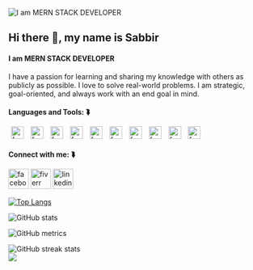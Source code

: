 ![I am MERN STACK DEVELOPER](https://i.ibb.co/CnNTV2Z/developer-banner.jpg)
## Hi there 👋, my name is Sabbir 
#### I am MERN STACK DEVELOPER

I have a passion for learning and sharing my knowledge with others as publicly as possible. I love to solve real-world problems. I am strategic, goal-oriented, and always work with an end goal in mind.

#### Languages and Tools: ⮯
<img src='https://i.ibb.co/mD4wqgb/js.png' alt='facebook' height='25' hspace="5">    <img src='https://i.ibb.co/MNW75yy/esc.png' alt='facebook' height='25' hspace="5"> <img src='https://i.ibb.co/qnHkmRD/type.png' alt='facebook' height='25' hspace="5"> <img src='https://i.ibb.co/xj1KmCr/express-3.jpg' alt='facebook' height='25' hspace="5"> <img src='https://i.ibb.co/d2WM6T0/express-4.jpg' alt='facebook' height='25' hspace="5"> <img src='https://i.ibb.co/4FwqtZB/express-5.jpg' alt='facebook' height='25' hspace="5"> <img src='https://i.ibb.co/1ZQxH5j/boots.png' alt='facebook' height='25' hspace="5"> <img src='https://i.ibb.co/QkysJL2/express-2.jpg' alt='facebook' height='25' hspace="5"> <img src='https://i.ibb.co/DYYzS9g/express.jpg' alt='facebook' height='25' hspace="5"> <img src='https://i.ibb.co/82n6984/express-1.jpg' alt='facebook' height='25' hspace="5">
        

#### Connect with me: ⮯
[<img src='https://i.ibb.co/BtbDHY1/facebook.png' alt='facebook' height='40'>](https://www.facebook.com/neamul.sabbir) [<img src='https://i.ibb.co/W3zL3P3/fiverr.png' alt='fiverr' height='40'>](https://www.fiverr.com/sabbir520)  [<img src='https://i.ibb.co/WPQ3DyF/linkedin.png' alt='linkedin' height='40'>](https://www.linkedin.com/in/sabbir-hossain-430420198//)   

[![Top Langs](https://github-readme-stats.vercel.app/api/top-langs/?username=neamulsabbir)](https://github.com/anuraghazra/github-readme-stats)

![GitHub stats](https://github-readme-stats.vercel.app/api?username=neamulsabbir&show_icons=true)  

![GitHub metrics](https://metrics.lecoq.io/neamulsabbir)  

![GitHub streak stats](https://streak-stats.demolab.com/?user=neamulsabbir)  
![](https://komarev.com/ghpvc/?username=neamulsabbir)

